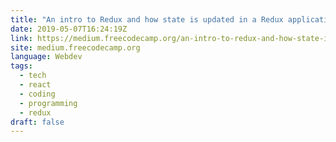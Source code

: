 ```yaml
---
title: "An intro to Redux and how state is updated in a Redux application"
date: 2019-05-07T16:24:19Z
link: https://medium.freecodecamp.org/an-intro-to-redux-and-how-state-is-updated-in-a-redux-application-839c8334d1b1?source=rss----336d898217ee---4&utm_medium=RSS&utm_source=news.12bit.vn
site: medium.freecodecamp.org
language: Webdev
tags:
  - tech
  - react
  - coding
  - programming
  - redux
draft: false
---
```

